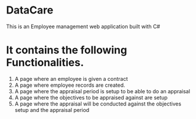 # DataCare
This is an Employee management web application built with C#

# It contains the following Functionalities.
1.	A page where an employee is given a contract
2.	A page where employee records are created.
3.	A page where the appraisal period is setup to be able to do an appraisal
4.	A page where the objectives to be appraised against are setup
5.	A page where the appraisal will be conducted against the objectives setup and the appraisal period
